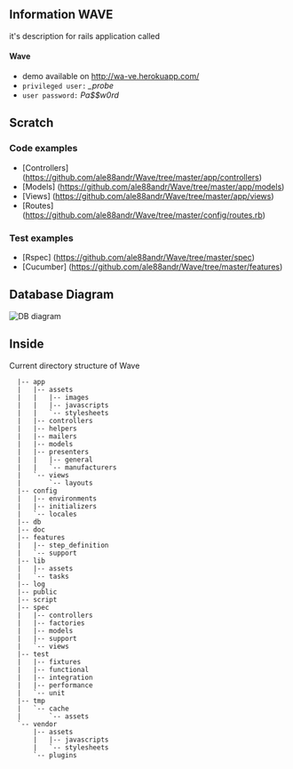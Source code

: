 ## Information WAVE
it's description for rails application called 
#### Wave
* demo available on  http://wa-ve.herokuapp.com/
* `privileged user:` *_probe*
* `user password:`   *Pa$$w0rd*

## Scratch
	
### Code examples
* [Controllers] (https://github.com/ale88andr/Wave/tree/master/app/controllers)
* [Models] (https://github.com/ale88andr/Wave/tree/master/app/models)
* [Views] (https://github.com/ale88andr/Wave/tree/master/app/views)
* [Routes] (https://github.com/ale88andr/Wave/tree/master/config/routes.rb)
  
### Test examples
* [Rspec] (https://github.com/ale88andr/Wave/tree/master/spec)
* [Cucumber] (https://github.com/ale88andr/Wave/tree/master/features)
  
## Database Diagram

![DB diagram](https://raw.github.com/ale88andr/Wave/master/db/Diagram_EAV.png)

## Inside

Current directory structure of Wave
```
  |-- app
  |   |-- assets
  |   |   |-- images
  |   |   |-- javascripts
  |   |   `-- stylesheets
  |   |-- controllers
  |   |-- helpers
  |   |-- mailers
  |   |-- models
  |   |-- presenters
  |   |   |-- general
  |   |   `-- manufacturers
  |   `-- views
  |       `-- layouts
  |-- config
  |   |-- environments
  |   |-- initializers
  |   `-- locales
  |-- db
  |-- doc
  |-- features
  |   |-- step_definition
  |   `-- support
  |-- lib
  |   |-- assets
  |   `-- tasks
  |-- log
  |-- public
  |-- script
  |-- spec
  |   |-- controllers
  |   |-- factories
  |   |-- models
  |   |-- support
  |   `-- views  
  |-- test
  |   |-- fixtures
  |   |-- functional
  |   |-- integration
  |   |-- performance
  |   `-- unit
  |-- tmp
  |   `-- cache
  |       `-- assets
  `-- vendor
      |-- assets
      |   |-- javascripts
      |   `-- stylesheets
      `-- plugins
```
